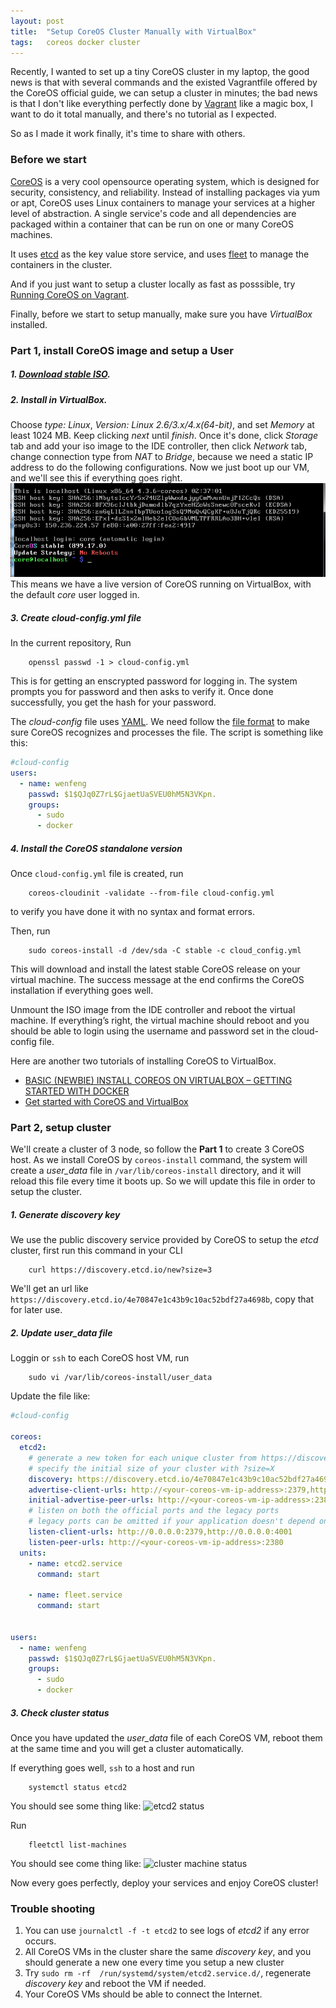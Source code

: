 ```yaml
---
layout: post
title:  "Setup CoreOS Cluster Manually with VirtualBox"
tags:   coreos docker cluster
---
```


Recently, I wanted to set up a tiny CoreOS cluster in my laptop, the good news is that with several
commands and the existed Vagrantfile offered by the CoreOS official guide, we can setup a cluster
in minutes; the bad news is that I don't like everything perfectly done by [Vagrant](https://www.vagrantup.com/) 
like a magic box, I want to do it total manually, and there's no tutorial as I expected. 

So as I made it work finally, it's time to share with others.

### Before we start

[CoreOS](https://coreos.com/) is a very cool opensource operating system, which is designed for security, consistency, and reliability. 
Instead of installing packages via yum or apt, CoreOS uses Linux containers to manage your services 
at a higher level of abstraction. A single service's code and all dependencies are packaged within 
a container that can be run on one or many CoreOS machines.

It uses [etcd](https://coreos.com/etcd/) as the key value store service, and uses [fleet](https://coreos.com/etcd/) to manage the containers in the cluster.

And if you just want to setup a cluster locally as fast as posssible, try [Running CoreOS on Vagrant](https://coreos.com/os/docs/latest/booting-on-vagrant.html).

Finally, before we start to setup manually, make sure you have *VirtualBox* installed.

### Part 1, install CoreOS image and setup a User

##### 1. [Download stable ISO](https://coreos.com/os/docs/latest/booting-with-iso.html).

##### 2. Install in VirtualBox.
Choose *type: Linux*, *Version: Linux 2.6/3.x/4.x(64-bit)*, and set *Memory* at least 1024 MB.
Keep clicking *next* until *finish*. Once it's done, click *Storage* tab and add your iso image to the IDE controller, then click *Network*
tab, change connection type from *NAT* to *Bridge*, because we need a static IP address to do the following configurations.
Now we just boot up our VM, and we'll see this if everything goes right.
![ISO Install Complete](/assets/setup-coreos-cluster-virtualbox/11.PNG)
This means we have a live version of CoreOS running on VirtualBox, with the default *core* user logged in. 

##### 3. Create *cloud-config.yml* file
In the current repository,
Run 

		openssl passwd -1 > cloud-config.yml

This is for getting an enscrypted password for logging in. The system prompts you for password and then asks to verify it. 
Once done successfully, you get the hash for your password.

The *cloud-config* file uses [YAML](http://yaml.org/). We need follow the [file format](https://coreos.com/os/docs/latest/cloud-config.html#file-format) to make sure CoreOS recognizes and processes the file.
The script is something like this:

~~~yml
#cloud-config
users:
  - name: wenfeng
    passwd: $1$QJq0Z7rL$GjaetUaSVEU0hM5N3VKpn.
    groups:
      - sudo
      - docker
~~~~~~~~~~~~~~

##### 4. Install the CoreOS standalone version
Once `cloud-config.yml` file is created, run

		coreos-cloudinit -validate --from-file cloud-config.yml

to verify you have done it with no syntax and format errors.

Then, run

		sudo coreos-install -d /dev/sda -C stable -c cloud_config.yml

This will download and install the latest stable CoreOS release on your virtual machine.
The success message at the end confirms the CoreOS installation if everything goes well.

Unmount the ISO image from the IDE controller and reboot the virtual machine. 
If everything’s right, the virtual machine should reboot and you should be able to login using the username and password set in the cloud-config file.

 Here are another two tutorials of installing CoreOS to VirtualBox.

- [BASIC (NEWBIE) INSTALL COREOS ON VIRTUALBOX – GETTING STARTED WITH DOCKER](http://www.liberidu.com/blog/2015/04/11/basic-newbie-install-coreos-on-virtualbox-getting-started-with-docker/)
- [Get started with CoreOS and VirtualBox](https://deis.com/blog/2015/coreos-on-virtualbox/)

### Part 2, setup cluster
We'll create a cluster of 3 node, so follow the **Part 1** to create 3 CoreOS host.
As we install CoreOS by `coreos-install` command, the system will create a *user_data* file in `/var/lib/coreos-install` directory, and it will reload this file every time it boots up.
So we will update this file in order to setup the cluster.

##### 1. Generate *discovery* key
We use the public discovery service provided by CoreOS to setup the *etcd* cluster, first run this command in your CLI

		curl https://discovery.etcd.io/new?size=3

We'll get an url like `https://discovery.etcd.io/4e70847e1c43b9c10ac52bdf27a4698b`, copy that for later use.

##### 2. Update *user_data* file
Loggin or `ssh` to each CoreOS host VM, run

		sudo vi /var/lib/coreos-install/user_data

Update the file like:

~~~yml
#cloud-config

coreos:
  etcd2:
    # generate a new token for each unique cluster from https://discovery.etcd.io/new?size=3
    # specify the initial size of your cluster with ?size=X
    discovery: https://discovery.etcd.io/4e70847e1c43b9c10ac52bdf27a4698b
    advertise-client-urls: http://<your-coreos-vm-ip-address>:2379,http://<your-coreos-vm-ip-address>:4001
    initial-advertise-peer-urls: http://<your-coreos-vm-ip-address>:2380
    # listen on both the official ports and the legacy ports
    # legacy ports can be omitted if your application doesn't depend on them
    listen-client-urls: http://0.0.0.0:2379,http://0.0.0.0:4001
    listen-peer-urls: http://<your-coreos-vm-ip-address>:2380
  units:
    - name: etcd2.service
      command: start

    - name: fleet.service
      command: start


users:
  - name: wenfeng
    passwd: $1$QJq0Z7rL$GjaetUaSVEU0hM5N3VKpn.
    groups:
      - sudo
      - docker
~~~~~~~~~~~~~~

##### 3. Check cluster status
Once you have updated the *user_data* file of each CoreOS VM, reboot them at the same time and you will get
a cluster automatically.

If everything goes well, `ssh` to a host and run

		systemctl status etcd2

You should see some thing like:
![etcd2 status](/assets/setup-coreos-cluster-virtualbox/21.PNG)

Run

		fleetctl list-machines

You should see come thing like:
![cluster machine status](/assets/setup-coreos-cluster-virtualbox/22.PNG)

Now every goes perfectly, deploy your services and enjoy CoreOS cluster!

### Trouble shooting
1. You can use `journalctl -f -t etcd2` to see logs of *etcd2* if any error occurs.
2. All CoreOS VMs in the cluster share the same *discovery key*, and you should generate a new one every time you
setup a new cluster
3. Try `sudo rm -rf  /run/systemd/system/etcd2.service.d/`, regenerate *discovery key* and reboot the VM if needed.
4. Your CoreOS VMs should be able to connect the Internet.
